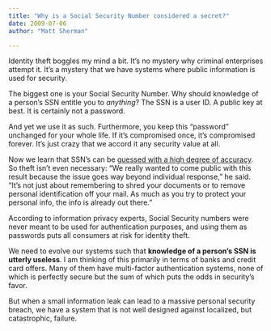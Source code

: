 ```yaml
---
title: "Why is a Social Security Number considered a secret?"
date: 2009-07-06
author: "Matt Sherman"

---
```


Identity theft boggles my mind a bit. It’s no mystery why criminal enterprises attempt it. It’s a mystery that we have systems where public information is used for security.

The biggest one is your Social Security Number. Why should knowledge of a person’s SSN entitle you to _anything_? The SSN is a user ID. A public key at best. It is certainly not a password.

And yet we use it as such. Furthermore, you keep this “password” unchanged for your whole life. If it’s compromised once, it’s compromised forever. It’s just crazy that we accord it any security value at all.

Now we learn that SSN’s can be [guessed with a high degree of accuracy](http://www.wired.com/wiredscience/2009/07/predictingssn/). So theft isn’t even necessary:
“We really wanted to come public with this result because the issue goes way beyond individual response,” he said. “It’s not just about remembering to shred your documents or to remove personal identification off your mail. As much as you try to protect your personal info, the info is already out there.”   

According to information privacy experts, Social Security numbers were never meant to be used for authentication purposes, and using them as passwords puts all consumers at risk for identity theft.

We need to evolve our systems such that **knowledge of a person’s SSN is utterly useless**. I am thinking of this primarily in terms of banks and credit card offers. Many of them have multi-factor authentication systems, none of which is perfectly secure but the sum of which puts the odds in security’s favor.

But when a small information leak can lead to a massive personal security breach, we have a system that is not well designed against localized, but catastrophic, failure.
